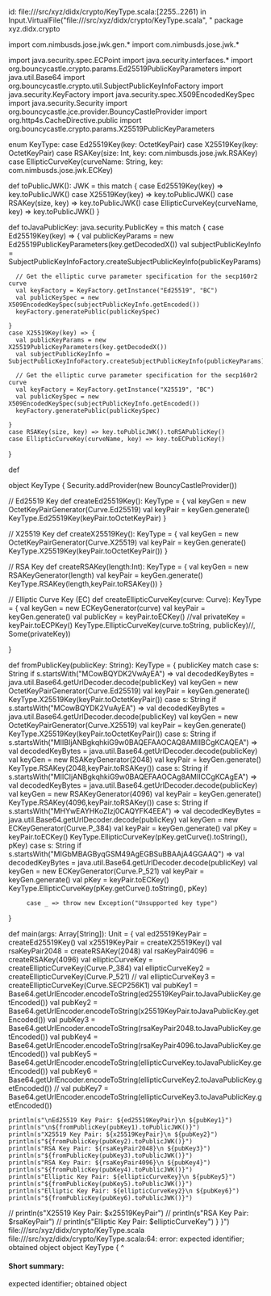 id: file://<WORKSPACE>/src/xyz/didx/crypto/KeyType.scala:[2255..2261) in Input.VirtualFile("file://<WORKSPACE>/src/xyz/didx/crypto/KeyType.scala", "
package xyz.didx.crypto

import com.nimbusds.jose.jwk.gen.*
import com.nimbusds.jose.jwk.*

import java.security.spec.ECPoint
import java.security.interfaces.*
import org.bouncycastle.crypto.params.Ed25519PublicKeyParameters
import java.util.Base64
import org.bouncycastle.crypto.util.SubjectPublicKeyInfoFactory
import java.security.KeyFactory
import java.security.spec.X509EncodedKeySpec
import java.security.Security
import org.bouncycastle.jce.provider.BouncyCastleProvider
import org.http4s.CacheDirective.public
import org.bouncycastle.crypto.params.X25519PublicKeyParameters




enum KeyType:
  case Ed25519Key(key: OctetKeyPair) 
  case X25519Key(key: OctetKeyPair)
  case RSAKey(size: Int, key: com.nimbusds.jose.jwk.RSAKey)
  case EllipticCurveKey(curveName: String, key: com.nimbusds.jose.jwk.ECKey)

  def toPublicJWK(): JWK = this match {
    case Ed25519Key(key) => key.toPublicJWK()
    case X25519Key(key) => key.toPublicJWK()
    case RSAKey(size, key) => key.toPublicJWK()
    case EllipticCurveKey(curveName, key) => key.toPublicJWK()
  }

  def toJavaPublicKey: java.security.PublicKey = this match {
    case Ed25519Key(key) => {
      val publicKeyParams = new Ed25519PublicKeyParameters(key.getDecodedX())
      val subjectPublicKeyInfo = SubjectPublicKeyInfoFactory.createSubjectPublicKeyInfo(publicKeyParams)

      // Get the elliptic curve parameter specification for the secp160r2 curve
      val keyFactory = KeyFactory.getInstance("Ed25519", "BC")
      val publicKeySpec = new X509EncodedKeySpec(subjectPublicKeyInfo.getEncoded())
      keyFactory.generatePublic(publicKeySpec)

    }
    case X25519Key(key) => {
      val publicKeyParams = new X25519PublicKeyParameters(key.getDecodedX())
      val subjectPublicKeyInfo = SubjectPublicKeyInfoFactory.createSubjectPublicKeyInfo(publicKeyParams)

      // Get the elliptic curve parameter specification for the secp160r2 curve
      val keyFactory = KeyFactory.getInstance("X25519", "BC")
      val publicKeySpec = new X509EncodedKeySpec(subjectPublicKeyInfo.getEncoded())
      keyFactory.generatePublic(publicKeySpec)

    } 
    case RSAKey(size, key) => key.toPublicJWK().toRSAPublicKey()
    case EllipticCurveKey(curveName, key) => key.toECPublicKey()
  }

  def

 

object KeyType {
  Security.addProvider(new BouncyCastleProvider())

  // Ed25519 Key
  def createEd25519Key(): KeyType = {
    val keyGen = new OctetKeyPairGenerator(Curve.Ed25519)
    val keyPair = keyGen.generate()
    KeyType.Ed25519Key(keyPair.toOctetKeyPair)
  }

  // X25519 Key
  def createX25519Key(): KeyType = {
    val keyGen = new OctetKeyPairGenerator(Curve.X25519)
    val keyPair = keyGen.generate()
    KeyType.X25519Key(keyPair.toOctetKeyPair())
  }

  // RSA Key
  def createRSAKey(length:Int): KeyType = {
    val keyGen = new RSAKeyGenerator(length)
    val keyPair = keyGen.generate()
    KeyType.RSAKey(length,keyPair.toRSAKey())
  }

  // Elliptic Curve Key (EC)
  def createEllipticCurveKey(curve: Curve): KeyType = {
    val keyGen = new ECKeyGenerator(curve)
    val keyPair = keyGen.generate()
    val publicKey = keyPair.toECKey()
    //val privateKey = keyPair.toECPKey()
    KeyType.EllipticCurveKey(curve.toString, publicKey)//, Some(privateKey))

   
  }

  def fromPublicKey(publicKey: String): KeyType = {
       publicKey match
         case s: String if s.startsWith("MCowBQYDK2VwAyEA") => 
           val decodedKeyBytes = java.util.Base64.getUrlDecoder.decode(publicKey)
           val keyGen = new OctetKeyPairGenerator(Curve.Ed25519)
           val keyPair = keyGen.generate()
           KeyType.X25519Key(keyPair.toOctetKeyPair())
         case s: String if s.startsWith("MCowBQYDK2VuAyEA") => 
           val decodedKeyBytes = java.util.Base64.getUrlDecoder.decode(publicKey)
           val keyGen = new OctetKeyPairGenerator(Curve.X25519)
           val keyPair = keyGen.generate()
           KeyType.X25519Key(keyPair.toOctetKeyPair())
         case s: String if s.startsWith("MIIBIjANBgkqhkiG9w0BAQEFAAOCAQ8AMIIBCgKCAQEA") =>
            val decodedKeyBytes = java.util.Base64.getUrlDecoder.decode(publicKey)
            val keyGen = new RSAKeyGenerator(2048)
            val keyPair = keyGen.generate()
            KeyType.RSAKey(2048,keyPair.toRSAKey())
         case s: String if s.startsWith("MIICIjANBgkqhkiG9w0BAQEFAAOCAg8AMIICCgKCAgEA") =>
            val decodedKeyBytes = java.util.Base64.getUrlDecoder.decode(publicKey)
            val keyGen = new RSAKeyGenerator(4096)
            val keyPair = keyGen.generate()
            KeyType.RSAKey(4096,keyPair.toRSAKey())
         case s: String if s.startsWith("MHYwEAYHKoZIzj0CAQYFK4EEA") =>
            val decodedKeyBytes = java.util.Base64.getUrlDecoder.decode(publicKey)
            val keyGen = new ECKeyGenerator(Curve.P_384)
            val keyPair = keyGen.generate()
            val pKey = keyPair.toECKey()
            KeyType.EllipticCurveKey(pKey.getCurve().toString(), pKey)
         case s: String if s.startsWith("MIGbMBAGByqGSM49AgEGBSuBBAAjA4GGAAQ") =>
            val decodedKeyBytes = java.util.Base64.getUrlDecoder.decode(publicKey)
            val keyGen = new ECKeyGenerator(Curve.P_521)
            val keyPair = keyGen.generate()
            val pKey = keyPair.toECKey()
            KeyType.EllipticCurveKey(pKey.getCurve().toString(), pKey)




         case _ => throw new Exception("Unsupported key type")


   }
 


  def main(args: Array[String]): Unit = {
    val ed25519KeyPair = createEd25519Key()
    val x25519KeyPair = createX25519Key()
    val rsaKeyPair2048 = createRSAKey(2048)
    val rsaKeyPair4096 = createRSAKey(4096)
    val ellipticCurveKey = createEllipticCurveKey(Curve.P_384)
    val ellipticCurveKey2 = createEllipticCurveKey(Curve.P_521)
   // val ellipticCurveKey3 = createEllipticCurveKey(Curve.SECP256K1)
    val pubKey1 = Base64.getUrlEncoder.encodeToString(ed25519KeyPair.toJavaPublicKey.getEncoded())
    val pubKey2 = Base64.getUrlEncoder.encodeToString(x25519KeyPair.toJavaPublicKey.getEncoded())
    val pubKey3 = Base64.getUrlEncoder.encodeToString(rsaKeyPair2048.toJavaPublicKey.getEncoded())
    val pubKey4 = Base64.getUrlEncoder.encodeToString(rsaKeyPair4096.toJavaPublicKey.getEncoded())
    val pubKey5 = Base64.getUrlEncoder.encodeToString(ellipticCurveKey.toJavaPublicKey.getEncoded())
    val pubKey6 = Base64.getUrlEncoder.encodeToString(ellipticCurveKey2.toJavaPublicKey.getEncoded())
   // val pubKey7 = Base64.getUrlEncoder.encodeToString(ellipticCurveKey3.toJavaPublicKey.getEncoded())





    println(s"\nEd25519 Key Pair: ${ed25519KeyPair}\n ${pubKey1}")
    println(s"\n${fromPublicKey(pubKey1).toPublicJWK()}")
    println(s"X25519 Key Pair: ${x25519KeyPair}\n ${pubKey2}")
    println(s"${fromPublicKey(pubKey2).toPublicJWK()}")
    println(s"RSA Key Pair: ${rsaKeyPair2048}\n ${pubKey3}")
    println(s"${fromPublicKey(pubKey3).toPublicJWK()}")
    println(s"RSA Key Pair: ${rsaKeyPair4096}\n ${pubKey4}")
    println(s"${fromPublicKey(pubKey4).toPublicJWK()}")
    println(s"Elliptic Key Pair: ${ellipticCurveKey}\n ${pubKey5}")
    println(s"${fromPublicKey(pubKey5).toPublicJWK()}")
    println(s"Elliptic Key Pair: ${ellipticCurveKey2}\n ${pubKey6}")
    println(s"${fromPublicKey(pubKey6).toPublicJWK()}")
    

   // println(s"X25519 Key Pair: $x25519KeyPair")
   // println(s"RSA Key Pair: $rsaKeyPair")
   // println(s"Elliptic Key Pair: $ellipticCurveKey")
  }
}")
file://<WORKSPACE>/src/xyz/didx/crypto/KeyType.scala
file://<WORKSPACE>/src/xyz/didx/crypto/KeyType.scala:64: error: expected identifier; obtained object
object KeyType {
^
#### Short summary: 

expected identifier; obtained object